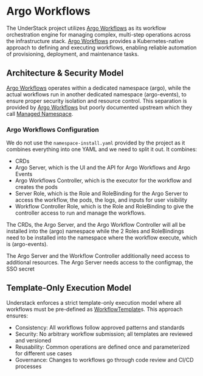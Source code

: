 # Argo Workflows

The UnderStack project utilizes [Argo Workflows][argo-wf] as its
workflow orchestration engine for managing complex, multi-step
operations across the infrastructure stack. [Argo Workflows][argo-wf]
provides a Kubernetes-native approach to defining and executing
workflows, enabling reliable automation of provisioning, deployment,
and maintenance tasks.

## Architecture & Security Model

[Argo Workflows][argo-wf] operates within a dedicated namespace (argo),
while the actual workflows run in another dedicated namespace (argo-events),
to ensure proper security isolation and resource control. This separation
is provided by [Argo Workflows][argo-wf] but poorly documented upstream which
they call [Managed Namespace][argo-wf-managed-ns].

### Argo Workflows Configuration

We do not use the `namespace-install.yaml` provided by the project as it
combines everything into one YAML and we need to split it out. It combines:

* CRDs
* Argo Server, which is the UI and the API for Argo Workflows and Argo Events
* Argo Workflows Controller, which is the executor for the workflow and creates
the pods
* Server Role, which is the Role and RoleBinding for the Argo Server to access
the workflow, the pods, the logs, and inputs for user visibility
* Workflow Controller Role, which is the Role and RoleBinding to give the controller
access to run and manage the workflows.

The CRDs, the Argo Server, and the Argo Workflow Controller will all be installed
into the (argo) namespace while the 2 Roles and RoleBindings need to be installed
into the namespace where the workflow execute, which is (argo-events).

The Argo Server and the Workflow Controller additionally need access to additional
resources. The Argo Server needs access to the configmap, the SSO secret

## Template-Only Execution Model

Understack enforces a strict template-only execution model where all workflows
must be pre-defined as [WorkflowTemplate][argo-wf-tmpl]s. This approach ensures:

* Consistency: All workflows follow approved patterns and standards
* Security: No arbitrary workflow submission; all templates are reviewed and versioned
* Reusability: Common operations are defined once and parameterized for different
use cases
* Governance: Changes to workflows go through code review and CI/CD processes

[argo-wf]: <https://argo-workflows.readthedocs.io/en/latest/>
[argo-wf-managed-ns]: <https://argo-workflows.readthedocs.io/en/stable/managed-namespace/>
[argo-wf-tmpl]: <https://argo-workflows.readthedocs.io/en/stable/workflow-templates/>
